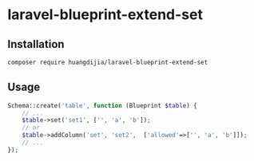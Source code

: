 # laravel-blueprint-extend-set

## Installation

~~~bash
composer require huangdijia/laravel-blueprint-extend-set
~~~

## Usage

~~~php
Schema::create('table', function (Blueprint $table) {
    // ...
    $table->set('set1', ['', 'a', 'b']);
    // or
    $table->addColumn('set', 'set2',  ['allowed'=>['', 'a', 'b']]);
    // ...
});
~~~